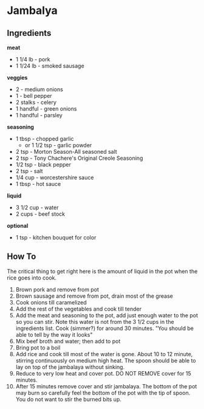 # Jambalya

## Ingredients

**meat**

* 1 1/4 lb - pork
* 1 1/24 lb - smoked sausage

**veggies**

* 2 - medium onions
* 1 - bell pepper
* 2 stalks - celery
* 1 handful - green onions
* 1 handful - parsley

**seasoning**

* 1 tbsp - chopped garlic 
  * or 1 1/2 tsp - garlic powder
* 2 tsp - Morton Season-All seasoned salt
* 2 tsp - Tony Chachere's Original Creole Seasoning
* 1/2 tsp - black pepper
* 2 tsp - salt
* 1/4 cup - worcestershire sauce 
* 1 tbsp - hot sauce

**liquid**

* 3 1/2 cup - water 
* 2 cups - beef stock

**optional**

* 1 tsp - kitchen bouquet for color

## How To

The critical thing to get right here is the amount of liquid in the pot when the rice goes into cook.

1.  Brown pork and remove from pot 
2.  Brown sausage and remove from pot, drain most of the grease
3.  Cook onions till caramelized
4.  Add the rest of the vegetables and cook till tender
5.  Add the meat and seasoning to the pot, add just enough water to the pot so you can stir.  Note this water is not from the 3 1/2 cups in the ingredients list.  Cook (simmer?) for around 30 minutes.  "You should be able to tell by the way it looks"
6.  Mix beef broth and water; then add to pot
7.  Bring pot to a boil 
8.  Add rice and cook till most of the water is gone.  About 10 to 12 minute, stirring continuously on medium high heat.  The spoon should be able to lay on top of the jambalaya  without sinking.
9.  Reduce to very low heat and cover pot.  DO NOT REMOVE cover for 15 minutes.
10. After 15 minutes remove cover and stir jambalaya.  The bottom of the pot may burn so carefully feel the bottom of the pot with the tip of spoon.  You do not want to stir the burned bits up.
